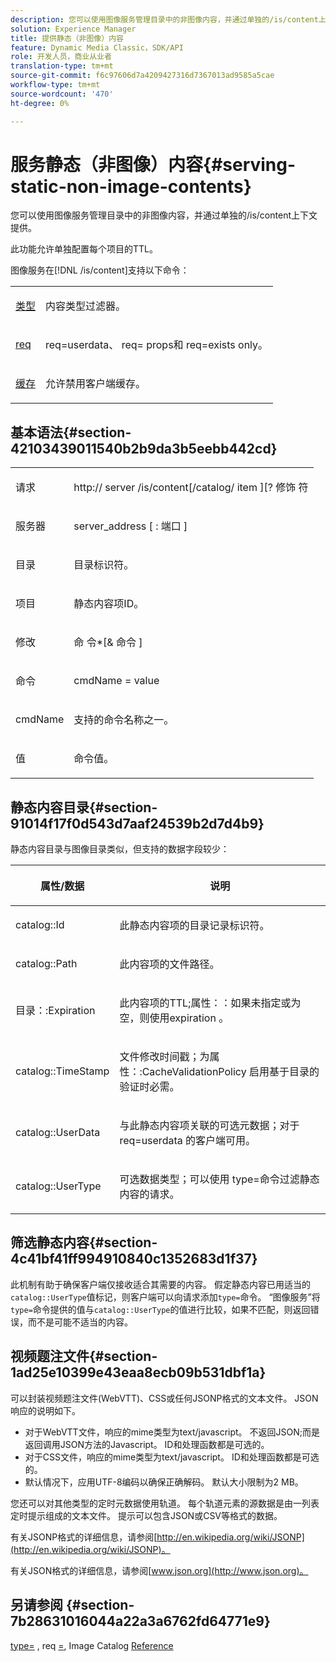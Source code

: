 ```yaml
---
description: 您可以使用图像服务管理目录中的非图像内容，并通过单独的/is/content上下文提供。
solution: Experience Manager
title: 提供静态（非图像）内容
feature: Dynamic Media Classic，SDK/API
role: 开发人员，商业从业者
translation-type: tm+mt
source-git-commit: f6c97606d7a4209427316d7367013ad9585a5cae
workflow-type: tm+mt
source-wordcount: '470'
ht-degree: 0%

---
```



# 服务静态（非图像）内容{#serving-static-non-image-contents}

您可以使用图像服务管理目录中的非图像内容，并通过单独的/is/content上下文提供。

此功能允许单独配置每个项目的TTL。

图像服务在[!DNL /is/content]支持以下命令：

<table id="simpletable_8A3AB1D1D20F4B6CBE86767E94735980"> 
 <tr class="strow"> 
  <td class="stentry"> <p> <a href="../../is-api/http-ref/image-serving-api-ref/c-http-protocol-reference/c-command-reference/r-type.md#reference-89094fd1c50c444eb082cd266769cccb" format="dita" scope="local"> 类型 </a> </p> </td> 
  <td class="stentry"> <p>内容类型过滤器。 </p> </td> 
 </tr> 
 <tr class="strow"> 
  <td class="stentry"> <p> <a href="../../is-api/http-ref/image-serving-api-ref/c-http-protocol-reference/c-command-reference/r-req/r-req.md#reference-907cdb4a97034db7ad94695f25552e76" format="dita" scope="local"> req  </a> </p> </td> 
  <td class="stentry"> <p> <span class="codeph"> req=userdata、 </span>req= <span class="codeph"> props和 </span>req=exists  <span class="codeph">  </span> only。 </p> </td> 
 </tr> 
 <tr class="strow"> 
  <td class="stentry"> <p> <a href="../../is-api/http-ref/image-serving-api-ref/c-http-protocol-reference/c-command-reference/r-is-http-cache.md#reference-168189bee4ce4d1189d427891f22be2e" format="dita" scope="local"> 缓存  </a> </p> </td> 
  <td class="stentry"> <p>允许禁用客户端缓存。 </p> </td> 
 </tr> 
</table>

## 基本语法{#section-42103439011540b2b9da3b5eebb442cd}

<table id="simpletable_2F039A5BFA2C4E22B014F42ECBCDA0A2"> 
 <tr class="strow"> 
  <td class="stentry"> <p> <span class="codeph"> <span class="varname"> 请求  </span> </span> </p> </td> 
  <td class="stentry"> <p> <span class="codeph"> <span class="filepath"> http://  <span class="varname"> server  </span>/is/content[/catalog/  <span class="varname"> item </span>][?<span class="varname"> 修饰 </span>符  </span> </span> </p> </td> 
 </tr> 
 <tr class="strow"> 
  <td class="stentry"> <p> <span class="codeph"> <span class="varname"> 服务器  </span> </span> </p> </td> 
  <td class="stentry"> <p> <span class="codeph"> <span class="varname"> server_address  </span>[ : <span class="varname"> 端口 </span>]  </span> </p> </td> 
 </tr> 
 <tr class="strow"> 
  <td class="stentry"> <p> <span class="codeph"> <span class="varname"> 目录  </span> </span> </p> </td> 
  <td class="stentry"> <p>目录标识符。 </p> </td> 
 </tr> 
 <tr class="strow"> 
  <td class="stentry"> <p> <span class="codeph"> <span class="varname"> 项目  </span> </span> </p> </td> 
  <td class="stentry"> <p>静态内容项ID。 </p> </td> 
 </tr> 
 <tr class="strow"> 
  <td class="stentry"> <p> <span class="codeph"> <span class="varname"> 修改  </span> </span> </p> </td> 
  <td class="stentry"> <p> <span class="codeph"> <span class="varname"> 命 </span>令*[&amp; <span class="varname"> 命令 </span>]  </span> </p> </td> 
 </tr> 
 <tr class="strow"> 
  <td class="stentry"> <p> <span class="codeph"> <span class="varname"> 命令  </span> </span> </p> </td> 
  <td class="stentry"> <p> <span class="codeph"> <span class="varname"> cmdName  </span>=  <span class="varname"> value  </span> </span> </p> </td> 
 </tr> 
 <tr class="strow"> 
  <td class="stentry"> <p> <span class="codeph"> <span class="varname"> cmdName  </span> </span> </p> </td> 
  <td class="stentry"> <p>支持的命令名称之一。 </p> </td> 
 </tr> 
 <tr class="strow"> 
  <td class="stentry"> <p> <span class="codeph"> <span class="varname"> 值  </span> </span> </p> </td> 
  <td class="stentry"> <p>命令值。 </p> </td> 
 </tr> 
</table>

## 静态内容目录{#section-91014f17f0d543d7aaf24539b2d7d4b9}

静态内容目录与图像目录类似，但支持的数据字段较少：

<table id="table_71A565DF5EC94913AD35CB13B0C7A27D"> 
 <thead> 
  <tr> 
   <th colname="col1" class="entry"> <p>属性/数据 </p> </th> 
   <th colname="col2" class="entry"> <p>说明 </p> </th> 
  </tr> 
 </thead>
 <tbody> 
  <tr> 
   <td colname="col1"> <p> <span class="codeph"> catalog::Id  </span> </p> </td> 
   <td colname="col2"> <p>此静态内容项的目录记录标识符。 </p> </td> 
  </tr> 
  <tr> 
   <td colname="col1"> <p> <span class="codeph"> catalog::Path  </span> </p> </td> 
   <td colname="col2"> <p>此内容项的文件路径。 </p> </td> 
  </tr> 
  <tr> 
   <td colname="col1"> <p> <span class="codeph"> 目录：:Expiration  </span> </p> </td> 
   <td colname="col2"> <p>此内容项的TTL;<span class="codeph">属性：：如果未指定或为空，则使用expiration </span>。 </p> </td> 
  </tr> 
  <tr> 
   <td colname="col1"> <p> <span class="codeph"> catalog::TimeStamp  </span> </p> </td> 
   <td colname="col2"> <p>文件修改时间戳；为<span class="codeph">属性：:CacheValidationPolicy </span>启用基于目录的验证时必需。 </p> </td> 
  </tr> 
  <tr> 
   <td colname="col1"> <p> <span class="codeph"> catalog::UserData  </span> </p> </td> 
   <td colname="col2"> <p>与此静态内容项关联的可选元数据；对于<span class="codeph"> req=userdata </span>的客户端可用。 </p> </td> 
  </tr> 
  <tr> 
   <td colname="col1"> <p> <span class="codeph"> catalog::UserType  </span> </p> </td> 
   <td colname="col2"> <p>可选数据类型；可以使用<span class="codeph"> type=命令</span>过滤静态内容的请求。 </p> </td> 
  </tr> 
 </tbody> 
</table>

## 筛选静态内容{#section-4c41bf41ff994910840c1352683d1f37}

此机制有助于确保客户端仅接收适合其需要的内容。 假定静态内容已用适当的`catalog::UserType`值标记，则客户端可以向请求添加`type=`命令。 “图像服务”将`type=`命令提供的值与`catalog::UserType`的值进行比较，如果不匹配，则返回错误，而不是可能不适当的内容。

## 视频题注文件{#section-1ad25e10399e43eaa8ecb09b531dbf1a}

可以封装视频题注文件(WebVTT)、CSS或任何JSONP格式的文本文件。 JSON响应的说明如下。

* 对于WebVTT文件，响应的mime类型为text/javascript。 不返回JSON;而是返回调用JSON方法的Javascript。 ID和处理函数都是可选的。
* 对于CSS文件，响应的mime类型为text/javascript。 ID和处理函数都是可选的。
* 默认情况下，应用UTF-8编码以确保正确解码。 默认大小限制为2 MB。

您还可以对其他类型的定时元数据使用轨道。 每个轨道元素的源数据是由一列表定时提示组成的文本文件。 提示可以包含JSON或CSV等格式的数据。

有关JSONP格式的详细信息，请参阅[http://en.wikipedia.org/wiki/JSONP](http://en.wikipedia.org/wiki/JSONP)。

有关JSON格式的详细信息，请参阅[www.json.org](http://www.json.org)。

## 另请参阅 {#section-7b28631016044a22a3a6762fd64771e9}

[type=](../../is-api/http-ref/image-serving-api-ref/c-http-protocol-reference/c-command-reference/r-type.md#reference-89094fd1c50c444eb082cd266769cccb) , req [=](../../is-api/http-ref/image-serving-api-ref/c-http-protocol-reference/c-command-reference/r-req/r-req.md#reference-907cdb4a97034db7ad94695f25552e76), Image Catalog  [Reference](../../is-api/image-serving-api-ref/c-image-catalog-reference/c-image-catalog-reference.md#concept-e23d45ea3abe43119d5144e01c14b0b5)
